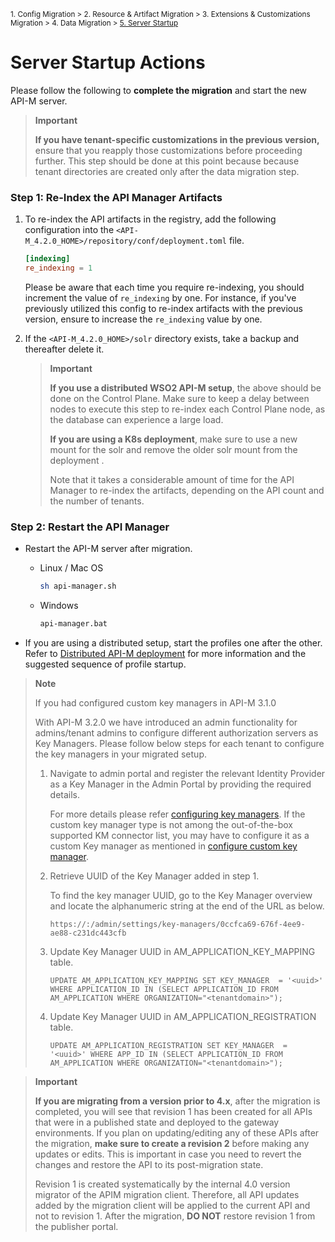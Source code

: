 <small> 1. Config Migration > 2. Resource & Artifact Migration > 3. Extensions & Customizations Migration > 4. Data Migration > [5. Server Startup](./server-startup-actions.md) </small>

# Server Startup Actions

Please follow the following to **complete the migration** and start the new API-M server.

> **Important**
>
> **If you have tenant-specific customizations in the previous version,** ensure that you reapply those customizations before proceeding further. This step should be done at this point because because tenant directories are created only after the data migration step. 


### Step 1: Re-Index the API Manager Artifacts

1. To re-index the API artifacts in the registry, add the following configuration into the `<API-M_4.2.0_HOME>/repository/conf/deployment.toml` file. 
        
    ```toml
    [indexing]
    re_indexing = 1
    ```
        
    Please be aware that each time you require re-indexing, you should increment the value of `re_indexing` by one. For instance, if you've previously utilized this config to re-index artifacts with the previous version, ensure to increase the `re_indexing` value by one.
             
2. If the `<API-M_4.2.0_HOME>/solr` directory exists, take a backup and thereafter delete it. 

    > **Important** 
    > 
    > **If you use a distributed WSO2 API-M setup**, the above should be done on the Control Plane. Make sure to keep a delay between nodes to execute this step to re-index each Control Plane node, as the database can experience a large load.
    >
    > **If you are using a K8s deployment**, make sure to use a new mount for the solr and remove the older solr mount from the deployment . 
    >
    > Note that it takes a considerable amount of time for the API Manager to re-index the artifacts, depending on the API count and the number of tenants.
   
### Step 2: Restart the API Manager

- Restart the API-M server after migration. 

    - Linux / Mac OS
      ```bash
      sh api-manager.sh
      ```
    - Windows
      ```bash
      api-manager.bat
      ```
- If you are using a distributed setup, start the profiles one after the other. Refer to [Distributed API-M deployment](https://apim.docs.wso2.com/en/4.2.0/install-and-setup/setup/distributed-deployment/understanding-the-distributed-deployment-of-wso2-api-m/) for more information and the suggested sequence of profile startup.

> **Note**
>
> If you had configured custom key managers in API-M 3.1.0
> 
> With API-M 3.2.0 we have introduced an admin functionality for admins/tenant admins to configure different authorization servers as Key Managers. Please follow below steps for each tenant to configure the key managers in your migrated setup. 
>   1. Navigate to admin portal and register the relevant Identity Provider as a Key Manager in the Admin Portal by providing the required details.
> 
>       For more details please refer [configuring key managers](https://apim.docs.wso2.com/en/4.2.0/administer/key-managers/overview/). If the custom key manager type is not among the out-of-the-box supported KM connector list, you may have to configure it as a custom Key manager as mentioned in [configure custom key manager](https://apim.docs.wso2.com/en/4.2.0/administer/key-managers/configure-custom-connector/).
> 
>   2. Retrieve UUID of the Key Manager added in step 1.
> 
>        To find the key manager UUID, go to the Key Manager overview and locate the alphanumeric string at the end of the URL as below. 
> 
>        `https://:/admin/settings/key-managers/0ccfca69-676f-4ee9-ae88-c231dc443cfb`
>
>   3. Update Key Manager UUID in AM_APPLICATION_KEY_MAPPING table. 
> 
>         `UPDATE AM_APPLICATION_KEY_MAPPING SET KEY_MANAGER  = '<uuid>' WHERE APPLICATION_ID IN (SELECT APPLICATION_ID FROM AM_APPLICATION WHERE ORGANIZATION="<tenantdomain>");`
>
>   4. Update Key Manager UUID in AM_APPLICATION_REGISTRATION table. 
> 
>         `UPDATE AM_APPLICATION_REGISTRATION SET KEY_MANAGER  = '<uuid>' WHERE APP_ID IN (SELECT APPLICATION_ID FROM AM_APPLICATION WHERE ORGANIZATION="<tenantdomain>");`


> **Important** 
> 
> **If you are migrating from a version prior to 4.x**, after the migration is completed, you will see that revision 1 has been created for all APIs that were in a published state and deployed to the gateway environments. If you plan on updating/editing any of these APIs after the migration, **make sure to create a revision 2** before making any updates or edits. This is important in case you need to revert the changes and restore the API to its post-migration state.
>
> Revision 1 is created systematically by the internal 4.0 version migrator of the APIM migration client. Therefore, all API updates added by the migration client will be applied to the current API and not to revision 1. After the migration, **DO NOT** restore revision 1 from the publisher portal.
